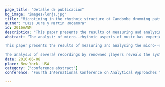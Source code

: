 ```yaml
---
page_title: "Detalle de publicación"
bg_image: "images/lonja.jpg" 
title: "Microtiming in the rhythmic structure of Candombe drumming patterns"  
author: "Luis Jure y Martín Rocamora"  
id: 2016AAWM
description: "This paper presents the results of measuring and analysing the micro--rhythmical properties of the drumming patterns in Uruguayan Candombe."
abstract: "The analysis of micro--rhythmic aspects of music has experienced an important development in recent years. Microtiming involves small--scale temporal deviations of events in the musical surface with respect to an underlying isochronous metrical grid. These deviations can take the form of tempo variations like *rubato*; in other cases they rather consist of the time--shifting of events with respect to the steady beats of a constant tempo (e.g. *notes inégales* in Baroque or ``swing'' eighth--notes in Jazz). It has been recently argued that in some cases microtiming could be better understood by considering non--isochronous beat subdivisions.

This paper presents the results of measuring and analysing the micro--rhythmical properties of the drumming patterns in Uruguayan Candombe. Candombe rhythm results from the interaction of the patterns of three drums of different size and pitch, and its metric structure---a cycle of four beats and sixteen pulses--- shares many traits with other musics of the Afro--Atlantic world. 

The analysis of several recordings by renowned players reveals the systematic and consistent use of micro--temporal deviations in the patterns of Candombe, demonstrating that microtiming is a structural component of its rhythm."  
date: 2016-06-08  
place: New York, USA  
category: ["conference abstract"]  
conference: "Fourth International Conference on Analytical Approaches to World Music (AAWM 2016)"  

---
```


